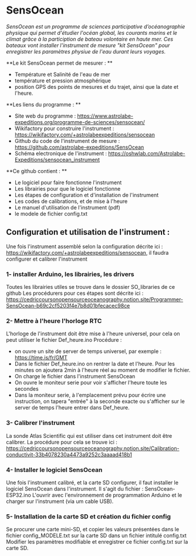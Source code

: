 # SensOcean

_SensOcean est un programme de sciences participative d’océanographie physique qui permet d'étudier l'océan global, les courants marins et le climat grâce à la particiption de bateau volontaire en haute mer. Ces bateaux vont installer l'instrument de mesure "kit SensOcean" pour enregistrer les paramètres physiue de l'eau durant leurs voyages._

**Le kit SensOcean permet de mesurer : **
- Température et Salinité de l'eau de mer
- température et pression atmosphérique
- position GPS des points de mesures et du trajet, ainsi que la date et l'heure.

**Les liens du programme : **
- Site web du programme : https://www.astrolabe-expeditions.org/programme-de-sciences/sensocean/
- Wikifactory pour construire l'instrument : https://wikifactory.com/+astrolabeexpeditions/sensocean
- Github du code de l'instrument de mesure : https://github.com/astrolabe-expeditions/SensOcean﻿
- Schéma electronique de l'instrument : https://oshwlab.com/Astrolabe-Expeditions/sensocean_instrument

**Ce github contient : **
- Le logiciel pour faire fonctionne l'instrument
- Les librairies pour que le logiciel fonctionne
- Les étapes de configuration et d'installation de l'instrument
- Les codes de calibrations, et de mise à l'heure
- Le manuel d'utilisation de l'instrument (pdf)
- le modele de fichier config.txt


## Configuration et utilisation de l'instrument : 
Une fois l'instrument assemblé selon la configuration décrite ici : https://wikifactory.com/+astrolabeexpeditions/sensocean, il faudra configurer et calibrer l'instrument

### 1- installer Arduino, les librairies, les drivers
Toutes les librairies utiles se trouve dans le dossier SO_libraries de ce github
Les procédurers pour ces étapes sont décrite ici : https://cedriccoursonopensourceoceanography.notion.site/Programmer-SensOcean-b69c2cf5203f4e7b8d01bfecacec98ce

### 2- Mettre à l'heure l'horloge RTC
L'horloge de l'instrument doit être mise à l'heure universel, pour cela on peut utiliser le fichier Def_heure.ino
Procédure : 
- on ouvre un site de server de temps universel, par exemple : https://time.is/fr/GMT
- Dans le fichier Def_heure.ino on rentrer la date et l'heure. Pour les minutes on ajoutera 2min à l'heure réel au moment de modifier le fichier. 
- On charge le fichier dans l'instrument SensOcean
- On ouvre le moniteur serie pour voir s'afficher l'heure toute les secondes
- Dans la moniteur serie, à l'emplacement prévu pour écrire une instruction, on tapera "entrée" à la seconde exacte ou s'afficher sur le server de temps l'heure entrer dans Def_heure.

### 3- Calibrer l'instrument
La sonde Atlas Scientific qui est utiliser dans cet instrument doit être calibrer. 
La procédure pour cela se trouve ici : https://cedriccoursonopensourceoceanography.notion.site/Calibration-conductivit-33b4078230a4473a9252c3aaaad418b1

### 4- Installer le logiciel SensOcean
Une fois l'instrument calibré, et la carte SD configurer, il faut installer le logiciel SensOcean dans l'instrument. 
Il s'agit du fichier : SensOcean-ESP32.ino
L'ouvrir avec l'environnement de programmation Arduino et le charger sur l'instrument (via um cable USB).

### 5- Installation de la carte SD et création du fichier config
Se procurer une carte mini-SD, et copier les valeurs présentées dans le fichier config_MODELE.txt sur la carte SD dans un fichier intitulé config.txt
Modifier les paramètres modifiable et enregistrer ce fichier config.txt sur la carte SD. 
